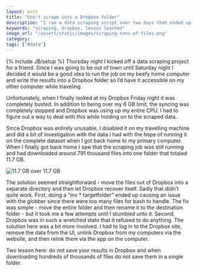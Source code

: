 ```yaml
---
layout: post
title: "Don't scrape into a Dropbox folder"
description: "I ran a data scraping script over two days that ended up clobbering my Dropbox folder. Exciting times."
keywords: "scraping, dropbox, lesson learned"
image_url: "/assets/static/images/scraping-tons-of-files.png"
category:
tags: ["#data"]
---
```

{% include JB/setup %}
Thursday night I kicked off a data scraping project for a friend. Since I was going to be out of town until Saturday night I decided it would be a good idea to run the job on my beefy home computer and write the results into a Dropbox folder so I’d have it accessible on my other computer while traveling.

Unfortunately, when I finally looked at my Dropbox Friday night it was completely busted. In addition to being over my 6 GB limit, the syncing was completely stopped and Dropbox was using up my entire CPU. I had to figure out a way to deal with this while holding on to the scraped data.

Since Dropbox was entirely unusable, I disabled it on my travelling machine and did a bit of investigation with the data I had with the hope of running it on the complete dataset when I got back home to my primary computer. When I finally got back home I saw that the scraping job was still running and had downloaded around 791 thousand files into one folder that totaled 11.7 GB.

<div class="thumbnail">
  <img src="{{ IMG_PATH }}scraping-tons-of-files.png" alt="11.7 GB over 11.7 GB" />
</div>

The solution seemed straightforward - move the files out of Dropbox into a separate directory and then let Dropbox recover itself. Sadly that didn’t quite work. First, doing a “mv * targetfolder” ended up causing an issue with the globber since there were too many files for bash to handle. The fix was simple - move the entire folder and then rename it to the destination folder - but it took me a few attempts until I stumbled unto it. Second, Dropbox was in such a wretched state that it refused to do anything. The solution here was a bit more involved. I had to log in to the Dropbox site, remove the data from the UI, unlink Dropbox from my computers via the website, and then relink them via the app on the computer.

Two lesson here: do not save your results in Dropbox and when downloading hundreds of thousands of files do not save them in a single folder.